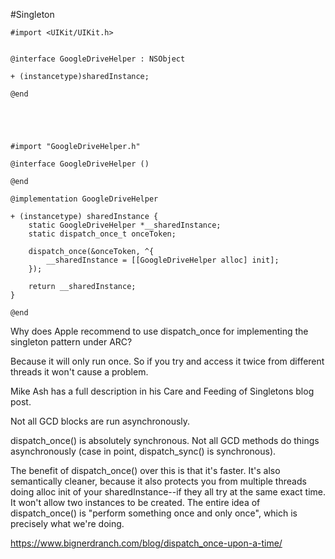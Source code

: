 #Singleton

	#import <UIKit/UIKit.h>
	
	
	@interface GoogleDriveHelper : NSObject
	
	+ (instancetype)sharedInstance;
	
	@end





	#import "GoogleDriveHelper.h"
	
	@interface GoogleDriveHelper ()
	
	@end
	
	@implementation GoogleDriveHelper
	
	+ (instancetype) sharedInstance {
	    static GoogleDriveHelper *__sharedInstance;
	    static dispatch_once_t onceToken;
	    
	    dispatch_once(&onceToken, ^{
	        __sharedInstance = [[GoogleDriveHelper alloc] init];
	    });
	    
	    return __sharedInstance;
	}
	
	@end


Why does Apple recommend to use dispatch_once for implementing the singleton pattern under ARC?

Because it will only run once. So if you try and access it twice from different threads it won't cause a problem.

Mike Ash has a full description in his Care and Feeding of Singletons blog post.

Not all GCD blocks are run asynchronously.


dispatch_once() is absolutely synchronous. Not all GCD methods do things asynchronously (case in point, dispatch_sync() is synchronous). 

The benefit of dispatch_once() over this is that it's faster. It's also semantically cleaner, because it also protects you from multiple threads doing alloc init of your sharedInstance--if they all try at the same exact time. It won't allow two instances to be created. The entire idea of dispatch_once() is "perform something once and only once", which is precisely what we're doing.

https://www.bignerdranch.com/blog/dispatch_once-upon-a-time/